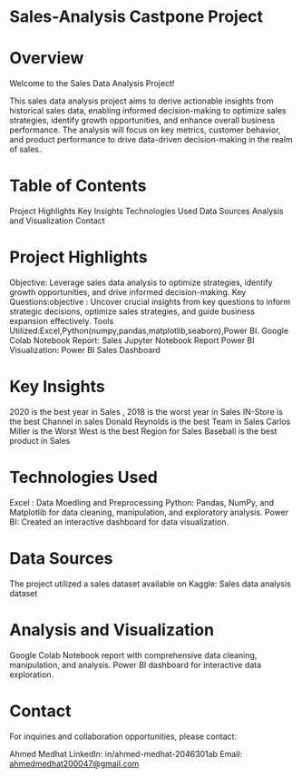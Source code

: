 # Sales-Analysis Castpone Project

# Overview
Welcome to the Sales Data Analysis Project!

This sales data analysis project aims to derive actionable insights from historical sales data, enabling informed decision-making to optimize sales strategies, identify growth opportunities, and enhance overall business performance. The analysis will focus on key metrics, customer behavior, and product performance to drive data-driven decision-making in the realm of sales.


# Table of Contents
Project Highlights
Key Insights
Technologies Used
Data Sources
Analysis and Visualization
Contact

# Project Highlights
Objective: Leverage sales data analysis to optimize strategies, identify growth opportunities, and drive informed decision-making.
Key Questions:objective : Uncover crucial insights from key questions to inform strategic decisions, optimize sales strategies, and guide business expansion effectively.
Tools Utilized:Excel,Python(numpy,pandas,matplotlib,seaborn),Power BI.
Google Colab Notebook Report: Sales Jupyter Notebook Report
Power BI Visualization: Power BI Sales Dashboard

# Key Insights
2020 is the best year in Sales , 2018 is the worst year in Sales
IN-Store is the best Channel in sales
Donald Reynolds is the best Team in Sales
Carlos Miller is the Worst
West is the best Region for Sales
Baseball is the best product in Sales

# Technologies Used
Excel : Data Moedling and Preprocessing
Python: Pandas, NumPy, and Matplotlib for data cleaning, manipulation, and exploratory analysis.
Power BI: Created an interactive dashboard for data visualization.

# Data Sources
The project utilized a sales dataset available on Kaggle: Sales data analysis dataset

# Analysis and Visualization
Google Colab Notebook report with comprehensive data cleaning, manipulation, and analysis.
Power BI dashboard for interactive data exploration.

# Contact
For inquiries and collaboration opportunities, please contact:

Ahmed Medhat
LinkedIn: in/ahmed-medhat-2046301ab
Email: ahmedmedhat200047@gmail.com



